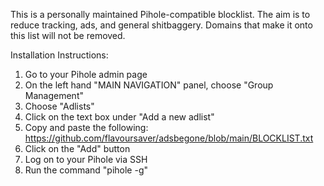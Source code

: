 This is a personally maintained Pihole-compatible blocklist.
The aim is to reduce tracking, ads, and general shitbaggery.
Domains that make it onto this list will not be removed.

Installation Instructions:
1. Go to your Pihole admin page
2. On the left hand "MAIN NAVIGATION" panel, choose "Group Management"
3. Choose "Adlists"
4. Click on the text box under "Add a new adlist"
5. Copy and paste the following: https://github.com/flavoursaver/adsbegone/blob/main/BLOCKLIST.txt
6. Click on the "Add" button
7. Log on to your Pihole via SSH
8. Run the command "pihole -g"
